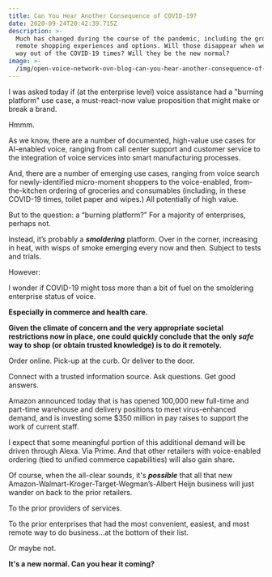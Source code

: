 ```yaml
---
title: Can You Hear Another Consequence of COVID-19?
date: 2020-09-24T20:42:39.715Z
description: >-
  Much has changed during the course of the pandemic, including the growth of
  remote shopping experiences and options. Will those disappear when we find our
  way out of the COVID-19 times? Will they be the new normal?
image: >-
  /img/open-voice-network-ovn-blog-can-you-hear-another-consequence-of-covid-19.jpg
---
```

I was asked today if (at the enterprise level) voice assistance had a "burning platform" use case, a must-react-now value proposition that might make or break a brand.

Hmmm.

As we know, there are a number of documented, high-value use cases for AI-enabled voice, ranging from call center support and customer service to the integration of voice services into smart manufacturing processes.

And, there are a number of emerging use cases, ranging from voice search for newly-identified micro-moment shoppers to the voice-enabled, from-the-kitchen ordering of groceries and consumables (including, in these COVID-19 times, toilet paper and wipes.) All potentially of high value.

But to the question: a “burning platform?” For a majority of enterprises, perhaps not.

Instead, it’s probably a _**smoldering**_ platform. Over in the corner, increasing in heat, with wisps of smoke emerging every now and then. Subject to tests and trials.

However:

I wonder if COVID-19 might toss more than a bit of fuel on the smoldering enterprise status of voice.

**Especially in commerce and health care.**

**Given the climate of concern and the very appropriate societal restrictions now in place, one could quickly conclude that the only _safe_** **way to shop (or obtain trusted knowledge) is to do it remotely.**

Order online. Pick-up at the curb. Or deliver to the door.

Connect with a trusted information source. Ask questions. Get good answers.

Amazon announced today that is has opened 100,000 new full-time and part-time warehouse and delivery positions to meet virus-enhanced demand, and is investing some $350 million in pay raises to support the work of current staff.

I expect that some meaningful portion of this additional demand will be driven through Alexa. Via Prime. And that other retailers with voice-enabled ordering (tied to unified commerce capabilities) will also gain share.

Of course, when the all-clear sounds, it's _**possible**_ that all that new Amazon-Walmart-Kroger-Target-Wegman’s-Albert Heijn business will just wander on back to the prior retailers.

To the prior providers of services.

To the prior enterprises that had the most convenient, easiest, and most remote way to do business...at the bottom of their list.

Or maybe not.

**It's a new normal. Can you hear it coming?**
